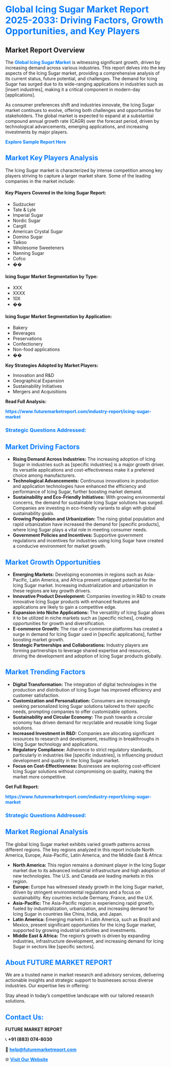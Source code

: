 <h1 style="color: #007BFF;">Global Icing Sugar Market Report 2025-2033: Driving Factors, Growth Opportunities, and Key Players</h1>

<section id="overview">
<h2>Market Report Overview</h2>
<p>The <a href="https://www.futuremarketreport.com/industry-report/icing-sugar-market" style="color: #007BFF; text-decoration: none;"><strong>Global Icing Sugar Market</strong></a> is witnessing significant growth, driven by increasing demand across various industries. This report delves into the key aspects of the Icing Sugar market, providing a comprehensive analysis of its current status, future potential, and challenges. The demand for Icing Sugar has surged due to its wide-ranging applications in industries such as [insert industries], making it a critical component in modern-day [applications].</p>
<p>As consumer preferences shift and industries innovate, the Icing Sugar market continues to evolve, offering both challenges and opportunities for stakeholders. The global market is expected to expand at a substantial compound annual growth rate (CAGR) over the forecast period, driven by technological advancements, emerging applications, and increasing investments by major players.</p>
</section>

<section id="overview">
<p><a href="https://www.futuremarketreport.com/request-sample/reportId=117578" style="color: #007BFF; text-decoration: none;"><strong>Explore Sample Report Here</strong></a></p>
</section>

<section id="key-players">
<h2 style="color: #007BFF;">Market Key Players Analysis</h2>
<p>The Icing Sugar market is characterized by intense competition among key players striving to capture a larger market share. Some of the leading companies in the market include:</p>
<h4>Key Players Covered in the Icing Sugar Report:</h4>
<ul><li>Sudzucker</li><li>Tate &amp; Lyle</li><li>Imperial Sugar</li><li>Nordic Sugar</li><li>Cargill</li><li>American Crystal Sugar</li><li>Domino Sugar</li><li>Taikoo</li><li>Wholesome Sweeteners</li><li>Nanning Sugar</li><li>Cofco</li><li>��</li></ul>
<h4>Icing Sugar Market Segmentation by Type:</h4>
<ul><li>XXX</li><li>XXXX</li><li>10X</li><li>��</li></ul>

<h4>Icing Sugar Market Segmentation by Application:</h4>
<ul><li>Bakery</li><li>Beverages</li><li>Preservations</li><li>Confectionery</li><li>Non-food applications</li><li>��</li></ul>
<p><strong>Key Strategies Adopted by Market Players:</strong></p>
<ul>
<li>Innovation and R&D</li>
<li>Geographical Expansion</li>
<li>Sustainability Initiatives</li>
<li>Mergers and Acquisitions</li>
</ul>
</section>

<section>
<p><strong>Read Full Analysis: </strong></p><a href="https://www.futuremarketreport.com/industry-report/icing-sugar-market" style="color: #007BFF; text-decoration: none;"><strong>https://www.futuremarketreport.com/industry-report/icing-sugar-market</strong></a>
<h3 style="color: #007BFF;">Strategic Questions Addressed:</h3>
</section>

<section id="driving-factors">
<h2 style="color: #007BFF;">Market Driving Factors</h2>
<ul>
<li><strong>Rising Demand Across Industries:</strong> The increasing adoption of Icing Sugar in industries such as [specific industries] is a major growth driver. Its versatile applications and cost-effectiveness make it a preferred choice among manufacturers.</li>
<li><strong>Technological Advancements:</strong> Continuous innovations in production and application technologies have enhanced the efficiency and performance of Icing Sugar, further boosting market demand.</li>
<li><strong>Sustainability and Eco-Friendly Initiatives:</strong> With growing environmental concerns, the demand for sustainable Icing Sugar solutions has surged. Companies are investing in eco-friendly variants to align with global sustainability goals.</li>
<li><strong>Growing Population and Urbanization:</strong> The rising global population and rapid urbanization have increased the demand for [specific products], where Icing Sugar plays a vital role in meeting consumer needs.</li>
<li><strong>Government Policies and Incentives:</strong> Supportive government regulations and incentives for industries using Icing Sugar have created a conducive environment for market growth.</li>
</ul>
</section>

<section id="growth-opportunities">
<h2 style="color: #007BFF;">Market Growth Opportunities</h2>
<ul>
<li><strong>Emerging Markets:</strong> Developing economies in regions such as Asia-Pacific, Latin America, and Africa present untapped potential for the Icing Sugar market. Increasing industrialization and urbanization in these regions are key growth drivers.</li>
<li><strong>Innovative Product Development:</strong> Companies investing in R&D to create innovative Icing Sugar products with enhanced features and applications are likely to gain a competitive edge.</li>
<li><strong>Expansion into Niche Applications:</strong> The versatility of Icing Sugar allows it to be utilized in niche markets such as [specific niches], creating opportunities for growth and diversification.</li>
<li><strong>E-commerce Growth:</strong> The rise of e-commerce platforms has created a surge in demand for Icing Sugar used in [specific applications], further boosting market growth.</li>
<li><strong>Strategic Partnerships and Collaborations:</strong> Industry players are forming partnerships to leverage shared expertise and resources, driving the development and adoption of Icing Sugar products globally.</li>
</ul>
</section>

<section id="trending-factors">
<h2 style="color: #007BFF;">Market Trending Factors</h2>
<ul>
<li><strong>Digital Transformation:</strong> The integration of digital technologies in the production and distribution of Icing Sugar has improved efficiency and customer satisfaction.</li>
<li><strong>Customization and Personalization:</strong> Consumers are increasingly seeking personalized Icing Sugar solutions tailored to their specific needs, prompting companies to offer customizable options.</li>
<li><strong>Sustainability and Circular Economy:</strong> The push towards a circular economy has driven demand for recyclable and reusable Icing Sugar solutions.</li>
<li><strong>Increased Investment in R&D:</strong> Companies are allocating significant resources to research and development, resulting in breakthroughs in Icing Sugar technology and applications.</li>
<li><strong>Regulatory Compliance:</strong> Adherence to strict regulatory standards, particularly in industries like [specific industries], is influencing product development and quality in the Icing Sugar market.</li>
<li><strong>Focus on Cost-Effectiveness:</strong> Businesses are exploring cost-efficient Icing Sugar solutions without compromising on quality, making the market more competitive.</li>
</ul>
</section>

<section>
<p><strong>Get Full Report: </strong></p><a href="https://www.futuremarketreport.com/industry-report/icing-sugar-market" style="color: #007BFF; text-decoration: none;"><strong>https://www.futuremarketreport.com/industry-report/icing-sugar-market</strong></a>
<h3 style="color: #007BFF;">Strategic Questions Addressed:</h3>
</section>


<section id="regional-analysis">
<h2 style="color: #007BFF;">Market Regional Analysis</h2>
<p>The global Icing Sugar market exhibits varied growth patterns across different regions. The key regions analyzed in this report include North America, Europe, Asia-Pacific, Latin America, and the Middle East & Africa:</p>
<ul>
<li><strong>North America:</strong> This region remains a dominant player in the Icing Sugar market due to its advanced industrial infrastructure and high adoption of new technologies. The U.S. and Canada are leading markets in this region.</li>
<li><strong>Europe:</strong> Europe has witnessed steady growth in the Icing Sugar market, driven by stringent environmental regulations and a focus on sustainability. Key countries include Germany, France, and the U.K.</li>
<li><strong>Asia-Pacific:</strong> The Asia-Pacific region is experiencing rapid growth, fueled by industrialization, urbanization, and increasing demand for Icing Sugar in countries like China, India, and Japan.</li>
<li><strong>Latin America:</strong> Emerging markets in Latin America, such as Brazil and Mexico, present significant opportunities for the Icing Sugar market, supported by growing industrial activities and investments.</li>
<li><strong>Middle East & Africa:</strong> The region’s growth is driven by expanding industries, infrastructure development, and increasing demand for Icing Sugar in sectors like [specific sectors].</li>
</ul>
</section>

<footer>
<h2 style="color: #007BFF;">About FUTURE MARKET REPORT</h2>
<p>We are a trusted name in market research and advisory services, delivering actionable insights and strategic support to businesses across diverse industries. Our expertise lies in offering:</p>

<p>Stay ahead in today’s competitive landscape with our tailored research solutions.</p>

<h2 style="color: #007BFF;">Contact Us:</h2>
<p><strong>FUTURE MARKET REPORT</strong></p>
<p>📞 <strong>+91 (883) 074-8030</strong></p>
<p>📧 <strong><a href="mailto:help@futuremarketreport.com" style="color: #007BFF;">help@futuremarketreport.com</a></strong></p>
<p>🌐 <strong><a href="https://www.futuremarketreport.com/" style="color: #007BFF;">Visit Our Website</a></strong></p>
</footer>